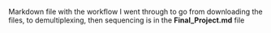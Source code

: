 Markdown file with the workflow I went through to go from downloading the files, to demultiplexing, then sequencing is in the **Final_Project.md** file
